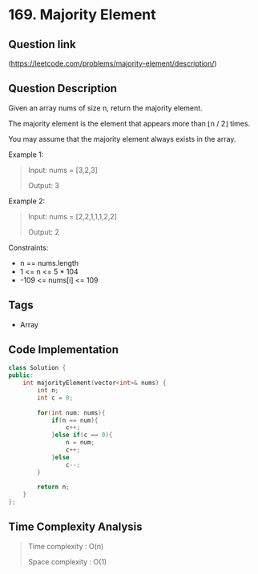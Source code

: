 # 169. Majority Element

## Question link
(https://leetcode.com/problems/majority-element/description/)

## Question Description
Given an array nums of size n, return the majority element.

The majority element is the element that appears more than ⌊n / 2⌋ times. 

You may assume that the majority element always exists in the array.

Example 1:

> Input: nums = [3,2,3]
>
> Output: 3

Example 2:

> Input: nums = [2,2,1,1,1,2,2]
>
> Output: 2

Constraints:

- n == nums.length
- 1 <= n <= 5 * 104
- -109 <= nums[i] <= 109

## Tags
- Array

## Code Implementation
```c++
class Solution {
public:
    int majorityElement(vector<int>& nums) {
        int n;
        int c = 0;
        
        for(int num: nums){
            if(n == num){
                c++;
            }else if(c == 0){
                n = num;
                c++;
            }else
                c--;
        }
        
        return n;
    }
};
```

## Time Complexity Analysis
> Time complexity  : O(n)
>
> Space complexity : O(1)